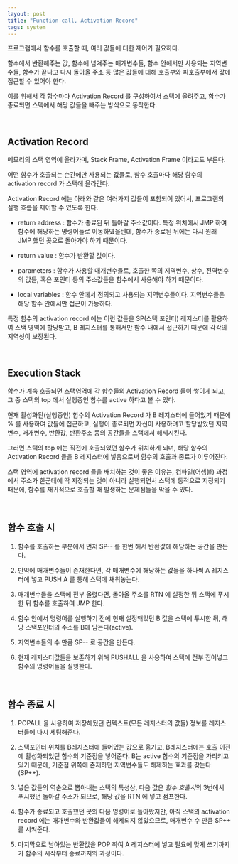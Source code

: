 ```yaml
---
layout: post
title: "Function call, Activation Record"
tags: system
---
```


프로그램에서 함수를 호출할 때, 여러 값들에 대한 제어가 필요하다.

함수에서 반환해주는 값, 함수에 넘겨주는 매개변수들, 함수 안에서만 사용되는 지역변수들, 함수가 끝나고 다시 돌아올 주소 등 많은 값들에 대해 호출부와 피호출부에서 값에 접근할 수 있어야 한다.

이를 위해서 각 함수마다 Activation Record 를 구성하여서 스택에 올려주고, 함수가 종료되면 스택에서 해당 값들을 빼주는 방식으로 동작한다.

<br>

## Activation Record

메모리의 스택 영역에 올라가며, Stack Frame, Activation Frame 이라고도 부른다.

어떤 함수가 호출되는 순간에만 사용되는 값들로, 함수 호출마다 해당 함수의 activation record 가 스택에 올라간다.

Activation Record 에는 아래와 같은 여러가지 값들이 포함되어 있어서, 프로그램의 실행 흐름을 제어할 수 있도록 한다.

- return address : 함수가 종료된 뒤 돌아갈 주소값이다. 특정 위치에서 JMP 하여 함수에 해당하는 명령어들로 이동하였을텐데, 함수가 종료된 뒤에는 다시 원래 JMP 했던 곳으로 돌아가야 하기 때문이다.

- return value : 함수가 반환할 값이다.

- parameters : 함수가 사용할 매개변수들로, 호출한 쪽의 지역변수, 상수, 전역변수의 값들, 혹은 포인터 등의 주소값들을 함수에서 사용해야 하기 때문이다.

- local variables : 함수 안에서 정의되고 사용되는 지역변수들이다. 지역변수들은 해당 함수 안에서만 접근이 가능하다.

특정 함수의 activation record 에는 이런 값들을 SP(스택 포인터) 레지스터를 활용하여 스택 영역에 할당받고, B 레지스터를 통해서만 함수 내에서 접근하기 때문에 각각의 지역성이 보장된다.

<br>

## Execution Stack

함수가 계속 호출되면 스택영역에 각 함수들의 Activation Record 들이 쌓이게 되고, 그 중 스택의 top 에서 실행중인 함수를 active 하다고 볼 수 있다.

현재 활성화된(실행중인) 함수의 Activation Record 가 B 레지스터에 들어있기 때문에 % 를 사용하여 값들에 접근하고, 실행이 종료되면 자신이 사용하려고 할당받았던 지역변수, 매개변수, 반환값, 반환주소 등의 공간들을 스택에서 해제시킨다.

그러면 스택의 top 에는 직전에 호출되었던 함수가 위치하게 되며, 해당 함수의 Activation Record 들을 B 레지스터에 넣음으로써 함수의 호출과 종료가 이루어진다.

스택 영역에 activation record 들을 배치하는 것이 좋은 이유는, 컴파일(어셈블) 과정에서 주소가 한군데에 딱 지정되는 것이 아니라 실행되면서 스택에 동적으로 지정되기 때문에, 함수를 재귀적으로 호출할 때 발생하는 문제점들을 막을 수 있다.

<br>

## 함수 호출 시

1. 함수를 호출하는 부분에서 먼저 SP-- 를 한번 해서 반환값에 해당하는 공간을 만든다.

2. 만약에 매개변수들이 존재한다면, 각 매개변수에 해당하는 값들을 하나씩 A 레지스터에 넣고 PUSH A 를 통해 스택에 채워놓는다.

3. 매개변수들을 스택에 전부 올렸다면, 돌아올 주소를 RTN 에 설정한 뒤 스택에 푸시한 뒤 함수를 호출하여 JMP 한다.

4. 함수 안에서 명령어를 실행하기 전에 현재 설정돼있던 B 값을 스택에 푸시한 뒤, 해당 스택포인터의 주소를 B에 담는다(active).

5. 지역변수들의 수 만큼 SP-- 로 공간을 만든다.

6. 현재 레지스터값들을 보존하기 위해 PUSHALL 을 사용하여 스택에 전부 집어넣고 함수의 명령어들을 실행한다.

<br>

## 함수 종료 시

1. POPALL 을 사용하여 저장해뒀던 컨텍스트(모든 레지스터의 값들) 정보를 레지스터들에 다시 세팅해준다.

2. 스택포인터 위치를 B레지스터에 들어있는 값으로 옮기고, B레지스터에는 호출 이전에 활성화되었던 함수의 기준점을 넣어준다. B는 active 함수의 기준점을 가리키고 있기 때문에, 기준점 위쪽에 존재하던 지역변수들도 해제하는 효과를 갖는다(SP++).

3. 넣은 값들의 역순으로 뽑아내는 스택의 특성상, 다음 값은 *함수 호출시*의 3번에서 푸시했던 돌아갈 주소가 되므로, 해당 값을 RTN 에 넣고 점프한다.

4. 함수가 종료되고 호출했던 곳의 다음 명령어로 돌아왔지만, 아직 스택의 activation record 에는 매개변수와 반환값들이 해제되지 않았으므로, 매개변수 수 만큼 SP++ 를 시켜준다.

5. 마지막으로 남아있는 반환값을 POP 하여 A 레지스터에 넣고 필요에 맞게 쓰기까지가 함수의 시작부터 종료까지의 과정이다.
